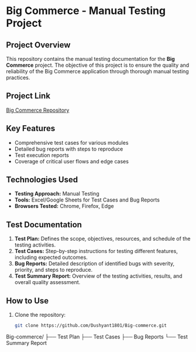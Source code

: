 # Big Commerce - Manual Testing Project

## Project Overview
This repository contains the manual testing documentation for the **Big Commerce** project. The objective of this project is to ensure the quality and reliability of the Big Commerce application through thorough manual testing practices. 

## Project Link
[Big Commerce Repository](https://github.com/Dushyant1801/Big-commerce)

## Key Features
- Comprehensive test cases for various modules
- Detailed bug reports with steps to reproduce
- Test execution reports
- Coverage of critical user flows and edge cases

## Technologies Used
- **Testing Approach:** Manual Testing
- **Tools:** Excel/Google Sheets for Test Cases and Bug Reports
- **Browsers Tested:** Chrome, Firefox, Edge

## Test Documentation
1. **Test Plan:** Defines the scope, objectives, resources, and schedule of the testing activities.
2. **Test Cases:** Step-by-step instructions for testing different features, including expected outcomes.
3. **Bug Reports:** Detailed description of identified bugs with severity, priority, and steps to reproduce.
4. **Test Summary Report:** Overview of the testing activities, results, and overall quality assessment.

## How to Use
1. Clone the repository:
   ```bash
   git clone https://github.com/Dushyant1801/Big-commerce.git
Big-commerce/
├── Test Plan
├── Test Cases
├── Bug Reports
└── Test Summary Report
 
 

